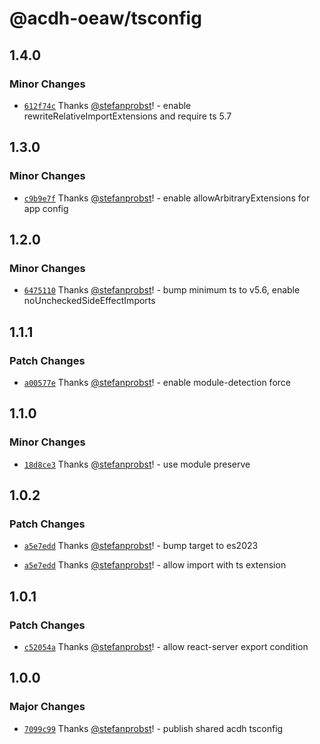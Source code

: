 # @acdh-oeaw/tsconfig

## 1.4.0

### Minor Changes

- [`612f74c`](https://github.com/acdh-oeaw/tsconfig/commit/612f74ce936a71059584356ac07e47025d0d0a01)
  Thanks [@stefanprobst](https://github.com/stefanprobst)! - enable rewriteRelativeImportExtensions
  and require ts 5.7

## 1.3.0

### Minor Changes

- [`c9b9e7f`](https://github.com/acdh-oeaw/tsconfig/commit/c9b9e7f3a7a83565475417f4e6631be0977b594a)
  Thanks [@stefanprobst](https://github.com/stefanprobst)! - enable allowArbitraryExtensions for app
  config

## 1.2.0

### Minor Changes

- [`6475110`](https://github.com/acdh-oeaw/tsconfig/commit/6475110cb909ca07618c5bb471fece7889c53964)
  Thanks [@stefanprobst](https://github.com/stefanprobst)! - bump minimum ts to v5.6, enable
  noUncheckedSideEffectImports

## 1.1.1

### Patch Changes

- [`a00577e`](https://github.com/acdh-oeaw/tsconfig/commit/a00577e5c71d2295f2bcd7e72bc468d33ff8e3cc)
  Thanks [@stefanprobst](https://github.com/stefanprobst)! - enable module-detection force

## 1.1.0

### Minor Changes

- [`18d8ce3`](https://github.com/acdh-oeaw/tsconfig/commit/18d8ce377031a23be317cbd3a73343ad818643a6)
  Thanks [@stefanprobst](https://github.com/stefanprobst)! - use module preserve

## 1.0.2

### Patch Changes

- [`a5e7edd`](https://github.com/acdh-oeaw/tsconfig/commit/a5e7edd9e8f50d6865ce4e029f2f9a262fde4121)
  Thanks [@stefanprobst](https://github.com/stefanprobst)! - bump target to es2023

- [`a5e7edd`](https://github.com/acdh-oeaw/tsconfig/commit/a5e7edd9e8f50d6865ce4e029f2f9a262fde4121)
  Thanks [@stefanprobst](https://github.com/stefanprobst)! - allow import with ts extension

## 1.0.1

### Patch Changes

- [`c52054a`](https://github.com/acdh-oeaw/tsconfig/commit/c52054ac1ed0fd316f174874dd5d81c0edbea790)
  Thanks [@stefanprobst](https://github.com/stefanprobst)! - allow react-server export condition

## 1.0.0

### Major Changes

- [`7099c99`](https://github.com/acdh-oeaw/tsconfig/commit/7099c9998a87d7cdded84d64dbe07a41b2d0f119)
  Thanks [@stefanprobst](https://github.com/stefanprobst)! - publish shared acdh tsconfig
